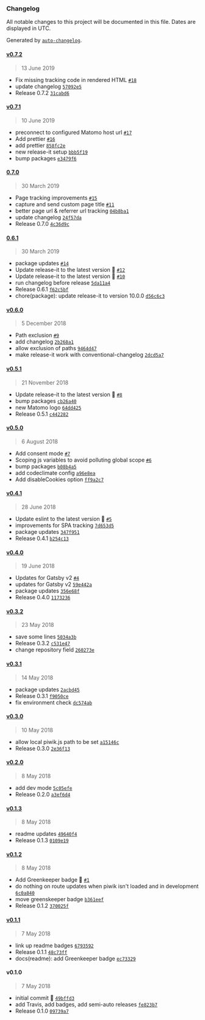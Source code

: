 ### Changelog

All notable changes to this project will be documented in this file. Dates are displayed in UTC.

Generated by [`auto-changelog`](https://github.com/CookPete/auto-changelog).

#### [v0.7.2](https://github.com/kremalicious/gatsby-plugin-matomo/compare/v0.7.1...v0.7.2)

> 13 June 2019

- Fix missing tracking code in rendered HTML [`#18`](https://github.com/kremalicious/gatsby-plugin-matomo/pull/18)
- update changelog [`57092e5`](https://github.com/kremalicious/gatsby-plugin-matomo/commit/57092e5b0f755867885d4877ba539e2e684eba3c)
- Release 0.7.2 [`31cabd6`](https://github.com/kremalicious/gatsby-plugin-matomo/commit/31cabd60afbf9da39bce3cbd9187ba203c8f6e93)

#### [v0.7.1](https://github.com/kremalicious/gatsby-plugin-matomo/compare/0.7.0...v0.7.1)

> 10 June 2019

- preconnect to configured Matomo host url [`#17`](https://github.com/kremalicious/gatsby-plugin-matomo/pull/17)
- Add prettier [`#16`](https://github.com/kremalicious/gatsby-plugin-matomo/pull/16)
- add prettier [`858fc2e`](https://github.com/kremalicious/gatsby-plugin-matomo/commit/858fc2eb8a58dc49cfe1fea77d2b71c7d2ac4888)
- new release-it setup [`bbb5f19`](https://github.com/kremalicious/gatsby-plugin-matomo/commit/bbb5f19f94b867b7f7f6959a201690c290ac0fe2)
- bump packages [`e3479f6`](https://github.com/kremalicious/gatsby-plugin-matomo/commit/e3479f6955f6324140e7243b0f680dd3771250f7)

#### [0.7.0](https://github.com/kremalicious/gatsby-plugin-matomo/compare/0.6.1...0.7.0)

> 30 March 2019

- Page tracking improvements [`#15`](https://github.com/kremalicious/gatsby-plugin-matomo/pull/15)
- capture and send custom page title [`#11`](https://github.com/kremalicious/gatsby-plugin-matomo/issues/11)
- better page url & referrer url tracking [`04b8ba1`](https://github.com/kremalicious/gatsby-plugin-matomo/commit/04b8ba19038f49571a0f19099f9af4575739a8fb)
- update changelog [`24f57da`](https://github.com/kremalicious/gatsby-plugin-matomo/commit/24f57da352ee95781ed2c4268f31adaaa5aa1d82)
- Release 0.7.0 [`4c36d9c`](https://github.com/kremalicious/gatsby-plugin-matomo/commit/4c36d9c7c6212542fc1b3ebba977ee9c1e9bc526)

#### [0.6.1](https://github.com/kremalicious/gatsby-plugin-matomo/compare/v0.6.0...0.6.1)

> 30 March 2019

- package updates [`#14`](https://github.com/kremalicious/gatsby-plugin-matomo/pull/14)
- Update release-it to the latest version 🚀 [`#12`](https://github.com/kremalicious/gatsby-plugin-matomo/pull/12)
- Update release-it to the latest version 🚀 [`#10`](https://github.com/kremalicious/gatsby-plugin-matomo/pull/10)
- run changelog before release [`5da11a4`](https://github.com/kremalicious/gatsby-plugin-matomo/commit/5da11a47609f48328d544bab07600576c6f060e0)
- Release 0.6.1 [`f62c5bf`](https://github.com/kremalicious/gatsby-plugin-matomo/commit/f62c5bf2926726bfc649d24b7fd555974c10482f)
- chore(package): update release-it to version 10.0.0 [`d56c6c3`](https://github.com/kremalicious/gatsby-plugin-matomo/commit/d56c6c3dba6607f5d67bf70a0953a8d922d84298)

#### [v0.6.0](https://github.com/kremalicious/gatsby-plugin-matomo/compare/v0.5.1...v0.6.0)

> 5 December 2018

- Path exclusion [`#9`](https://github.com/kremalicious/gatsby-plugin-matomo/pull/9)
- add changelog [`2b268a1`](https://github.com/kremalicious/gatsby-plugin-matomo/commit/2b268a1c6c0df2b4e344c1f965a665e7be8d9341)
- allow exclusion of paths [`9464d47`](https://github.com/kremalicious/gatsby-plugin-matomo/commit/9464d47ae1b191ef494148fab4af200e3ea9c85c)
- make release-it work with conventional-changelog [`2dcd5a7`](https://github.com/kremalicious/gatsby-plugin-matomo/commit/2dcd5a7d02a2c35b95ddbec44d2319b0b25dc682)

#### [v0.5.1](https://github.com/kremalicious/gatsby-plugin-matomo/compare/v0.5.0...v0.5.1)

> 21 November 2018

- Update release-it to the latest version 🚀 [`#8`](https://github.com/kremalicious/gatsby-plugin-matomo/pull/8)
- bump packages [`cb26a40`](https://github.com/kremalicious/gatsby-plugin-matomo/commit/cb26a40ece69e756862c5b6986eed60acca61bdd)
- new Matomo logo [`64dd425`](https://github.com/kremalicious/gatsby-plugin-matomo/commit/64dd4259ecda1fba49ac2bbfba7727bd5a544e3c)
- Release 0.5.1 [`c442282`](https://github.com/kremalicious/gatsby-plugin-matomo/commit/c44228275734a5edcf790a0bd8c91b9eec634891)

#### [v0.5.0](https://github.com/kremalicious/gatsby-plugin-matomo/compare/v0.4.1...v0.5.0)

> 6 August 2018

- Add consent mode [`#7`](https://github.com/kremalicious/gatsby-plugin-matomo/pull/7)
- Scoping js variables to avoid polluting global scope [`#6`](https://github.com/kremalicious/gatsby-plugin-matomo/pull/6)
- bump packages [`b08b4a5`](https://github.com/kremalicious/gatsby-plugin-matomo/commit/b08b4a5a45c477898b53831e48109bd672e3e11d)
- add codeclimate config [`a96e8ea`](https://github.com/kremalicious/gatsby-plugin-matomo/commit/a96e8ea5f89fdc07f84bdd49b927c5c757cf4665)
- Add disableCookies option [`ff9a2c7`](https://github.com/kremalicious/gatsby-plugin-matomo/commit/ff9a2c755867e60964953c109ab382915b662279)

#### [v0.4.1](https://github.com/kremalicious/gatsby-plugin-matomo/compare/v0.4.0...v0.4.1)

> 28 June 2018

- Update eslint to the latest version 🚀 [`#5`](https://github.com/kremalicious/gatsby-plugin-matomo/pull/5)
- improvements for SPA tracking [`7d653d5`](https://github.com/kremalicious/gatsby-plugin-matomo/commit/7d653d564cb0ca4ae05d6897d94185ea2198462e)
- package updates [`347f951`](https://github.com/kremalicious/gatsby-plugin-matomo/commit/347f951174ec6b9f31b91cbd7bce90178eb49a1a)
- Release 0.4.1 [`b254c13`](https://github.com/kremalicious/gatsby-plugin-matomo/commit/b254c130b9ee8c750e2dd3f69540537094eac235)

#### [v0.4.0](https://github.com/kremalicious/gatsby-plugin-matomo/compare/v0.3.2...v0.4.0)

> 19 June 2018

- Updates for Gatsby v2 [`#4`](https://github.com/kremalicious/gatsby-plugin-matomo/pull/4)
- updates for Gatsby v2 [`59e442a`](https://github.com/kremalicious/gatsby-plugin-matomo/commit/59e442a31d85af27f8cdf65a2d15ed8601995fad)
- package updates [`356e68f`](https://github.com/kremalicious/gatsby-plugin-matomo/commit/356e68faf500baf4c69461fa8323995f30400e24)
- Release 0.4.0 [`1173236`](https://github.com/kremalicious/gatsby-plugin-matomo/commit/117323688af1963ca5602b13ddd6131aba70376c)

#### [v0.3.2](https://github.com/kremalicious/gatsby-plugin-matomo/compare/v0.3.1...v0.3.2)

> 23 May 2018

- save some lines [`5034a3b`](https://github.com/kremalicious/gatsby-plugin-matomo/commit/5034a3b8e5201d976f7deb210b471caa50ea16cd)
- Release 0.3.2 [`c531e47`](https://github.com/kremalicious/gatsby-plugin-matomo/commit/c531e47cf5905acda149a637606ecfea9e2e40bc)
- change repository field [`260273e`](https://github.com/kremalicious/gatsby-plugin-matomo/commit/260273e0139db6d5bf76bc29c37d2f93fd254f05)

#### [v0.3.1](https://github.com/kremalicious/gatsby-plugin-matomo/compare/v0.3.0...v0.3.1)

> 14 May 2018

- package updates [`2acbd45`](https://github.com/kremalicious/gatsby-plugin-matomo/commit/2acbd450cb7dffe39c3cb57edbad5aeebe6d7799)
- Release 0.3.1 [`f9050ce`](https://github.com/kremalicious/gatsby-plugin-matomo/commit/f9050ceaa2b8d214d113ca78785bb7ba78f14d5a)
- fix environment check [`dc574ab`](https://github.com/kremalicious/gatsby-plugin-matomo/commit/dc574ab72c4ec01c4fa995ae9aa9a1469f04387a)

#### [v0.3.0](https://github.com/kremalicious/gatsby-plugin-matomo/compare/v0.2.0...v0.3.0)

> 10 May 2018

- allow local piwik.js path to be set [`a15146c`](https://github.com/kremalicious/gatsby-plugin-matomo/commit/a15146c3dc6b692070e09b38646ad925fc92fb28)
- Release 0.3.0 [`2e36f13`](https://github.com/kremalicious/gatsby-plugin-matomo/commit/2e36f1383d39703d10405b9e82782a6efa54d56f)

#### [v0.2.0](https://github.com/kremalicious/gatsby-plugin-matomo/compare/v0.1.3...v0.2.0)

> 8 May 2018

- add dev mode [`5c05efe`](https://github.com/kremalicious/gatsby-plugin-matomo/commit/5c05efe1815fb617e0153924696dc6350e2e753c)
- Release 0.2.0 [`a3ef6d4`](https://github.com/kremalicious/gatsby-plugin-matomo/commit/a3ef6d4c635a15d6cc64c7c3735f551737f3eff7)

#### [v0.1.3](https://github.com/kremalicious/gatsby-plugin-matomo/compare/v0.1.2...v0.1.3)

> 8 May 2018

- readme updates [`49640f4`](https://github.com/kremalicious/gatsby-plugin-matomo/commit/49640f4d37b54728c5a80ae9f2c63cb103318386)
- Release 0.1.3 [`0109e19`](https://github.com/kremalicious/gatsby-plugin-matomo/commit/0109e19e106f8620056db2775205101bf4cc1c3b)

#### [v0.1.2](https://github.com/kremalicious/gatsby-plugin-matomo/compare/v0.1.1...v0.1.2)

> 8 May 2018

- Add Greenkeeper badge 🌴 [`#1`](https://github.com/kremalicious/gatsby-plugin-matomo/pull/1)
- do nothing on route updates when piwik isn't loaded and in development [`6c0a840`](https://github.com/kremalicious/gatsby-plugin-matomo/commit/6c0a840de21ce46f544b6ce9a7dd63e961e7ab6b)
- move greenskeeper badge [`b361eef`](https://github.com/kremalicious/gatsby-plugin-matomo/commit/b361eef43bc85c7acf8be73f3067686912ac49b3)
- Release 0.1.2 [`370025f`](https://github.com/kremalicious/gatsby-plugin-matomo/commit/370025f1ee733d8f87a70def3bf213e52a1125fa)

#### [v0.1.1](https://github.com/kremalicious/gatsby-plugin-matomo/compare/v0.1.0...v0.1.1)

> 7 May 2018

- link up readme badges [`6793592`](https://github.com/kremalicious/gatsby-plugin-matomo/commit/6793592ed28e23177ad0450874ebba055d912dc2)
- Release 0.1.1 [`48c73ff`](https://github.com/kremalicious/gatsby-plugin-matomo/commit/48c73ff2415dd25ce85924cdd53056b8f561face)
- docs(readme): add Greenkeeper badge [`ec73329`](https://github.com/kremalicious/gatsby-plugin-matomo/commit/ec73329dd2ad383aa380ed57667da7a7019824a1)

#### v0.1.0

> 7 May 2018

- initial commit 🍹 [`49bffd3`](https://github.com/kremalicious/gatsby-plugin-matomo/commit/49bffd3cf18f1ba9e099048f9a5591f9200f3296)
- add Travis, add badges, add semi-auto releases [`fe823b7`](https://github.com/kremalicious/gatsby-plugin-matomo/commit/fe823b76a18a5310e3cd19965b9f61e02774f7e0)
- Release 0.1.0 [`09739a7`](https://github.com/kremalicious/gatsby-plugin-matomo/commit/09739a72c5c2e08b0a74faba8bc4cfb03fdac220)
